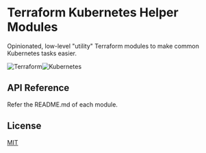 # Terraform Kubernetes Helper Modules

Opinionated, low-level "utility" Terraform modules to make common Kubernetes tasks easier.

![Terraform](https://img.shields.io/badge/terraform-%235835CC.svg?style=for-the-badge&logo=terraform&logoColor=white)![Kubernetes](https://img.shields.io/badge/kubernetes-%23326ce5.svg?style=for-the-badge&logo=kubernetes&logoColor=white)


## API Reference

Refer the README.md of each module.

## License

[MIT](https://choosealicense.com/licenses/mit/)

